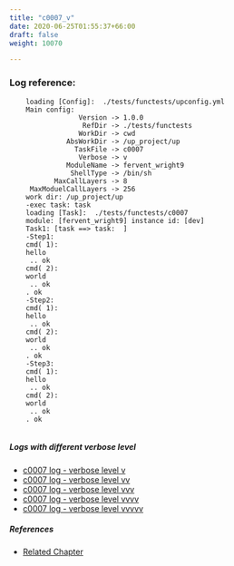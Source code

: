 ```yaml
---
title: "c0007_v"
date: 2020-06-25T01:55:37+66:00
draft: false
weight: 10070

---
```


### Log reference: <no value>

```
    loading [Config]:  ./tests/functests/upconfig.yml
    Main config:
                 Version -> 1.0.0
                  RefDir -> ./tests/functests
                 WorkDir -> cwd
              AbsWorkDir -> /up_project/up
                TaskFile -> c0007
                 Verbose -> v
              ModuleName -> fervent_wright9
               ShellType -> /bin/sh
           MaxCallLayers -> 8
     MaxModuelCallLayers -> 256
    work dir: /up_project/up
    -exec task: task
    loading [Task]:  ./tests/functests/c0007
    module: [fervent_wright9] instance id: [dev]
    Task1: [task ==> task:  ]
    -Step1:
    cmd( 1):
    hello
     .. ok
    cmd( 2):
    world
     .. ok
    . ok
    -Step2:
    cmd( 1):
    hello
     .. ok
    cmd( 2):
    world
     .. ok
    . ok
    -Step3:
    cmd( 1):
    hello
     .. ok
    cmd( 2):
    world
     .. ok
    . ok
    
```

##### Logs with different verbose level
* [c0007 log - verbose level v](../../logs/c0007_v)
* [c0007 log - verbose level vv](../../logs/c0007_vv)
* [c0007 log - verbose level vvv](../../logs/c0007_vvv)
* [c0007 log - verbose level vvvv](../../logs/c0007_vvvv)
* [c0007 log - verbose level vvvvv](../../logs/c0007_vvvvv)

##### References
* [Related Chapter](../../quick-start/c0007)
